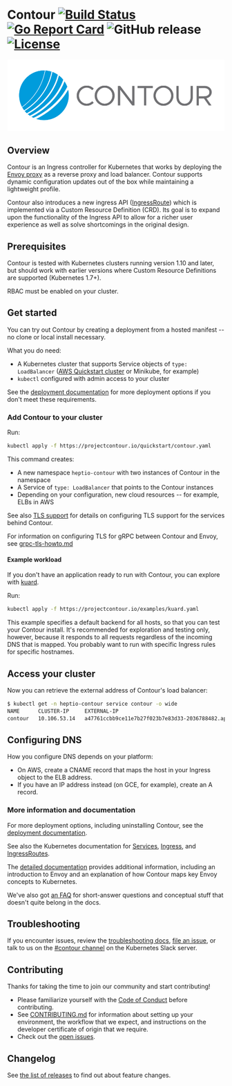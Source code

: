 # Contour [![Build Status](https://travis-ci.org/heptio/contour.svg?branch=master)](https://travis-ci.org/heptio/contour) [![Go Report Card](https://goreportcard.com/badge/github.com/projectcontour/contour)](https://goreportcard.com/report/github.com/projectcontour/contour) ![GitHub release](https://img.shields.io/github/release/heptio/contour.svg) [![License](https://img.shields.io/badge/License-Apache%202.0-blue.svg)](https://opensource.org/licenses/Apache-2.0)

![Contour is fun at parties!](contour.png)

## Overview

Contour is an Ingress controller for Kubernetes that works by deploying the [Envoy proxy](https://www.envoyproxy.io/) as a reverse proxy and load balancer.
Contour supports dynamic configuration updates out of the box while maintaining a lightweight profile.

Contour also introduces a new ingress API ([IngressRoute][2]) which is implemented via a Custom Resource Definition (CRD).
Its goal is to expand upon the functionality of the Ingress API to allow for a richer user experience as well as solve shortcomings in the original design.

## Prerequisites

Contour is tested with Kubernetes clusters running version 1.10 and later, but should work with earlier versions where Custom Resource Definitions are supported (Kubernetes 1.7+).

RBAC must be enabled on your cluster.

## Get started

You can try out Contour by creating a deployment from a hosted manifest -- no clone or local install necessary.

What you do need:

- A Kubernetes cluster that supports Service objects of `type: LoadBalancer` ([AWS Quickstart cluster](https://aws.amazon.com/quickstart/architecture/vmware-kubernetes/) or Minikube, for example)
- `kubectl` configured with admin access to your cluster

See the [deployment documentation][1] for more deployment options if you don't meet these requirements.

### Add Contour to your cluster

Run:

```bash
kubectl apply -f https://projectcontour.io/quickstart/contour.yaml
```

This command creates:

- A new namespace `heptio-contour` with two instances of Contour in the namespace
- A Service of `type: LoadBalancer` that points to the Contour instances
- Depending on your configuration, new cloud resources -- for example, ELBs in AWS

See also [TLS support](docs/tls.md) for details on configuring TLS support for the services behind Contour.

For information on configuring TLS for gRPC between Contour and Envoy, see [grpc-tls-howto.md](docs/grpc-tls-howto.md)

#### Example workload

If you don't have an application ready to run with Contour, you can explore with [kuard](https://github.com/kubernetes-up-and-running/kuard).

Run:

```bash
kubectl apply -f https://projectcontour.io/examples/kuard.yaml
```

This example specifies a default backend for all hosts, so that you can test your Contour install. It's recommended for exploration and testing only, however, because it responds to all requests regardless of the incoming DNS that is mapped. You probably want to run with specific Ingress rules for specific hostnames.

## Access your cluster

Now you can retrieve the external address of Contour's load balancer:

```bash
$ kubectl get -n heptio-contour service contour -o wide
NAME      CLUSTER-IP     EXTERNAL-IP                                                                    PORT(S)        AGE       SELECTOR
contour   10.106.53.14   a47761ccbb9ce11e7b27f023b7e83d33-2036788482.ap-southeast-2.elb.amazonaws.com   80:30274/TCP   3h        app=contour
```

## Configuring DNS

How you configure DNS depends on your platform:

- On AWS, create a CNAME record that maps the host in your Ingress object to the ELB address.
- If you have an IP address instead (on GCE, for example), create an A record.

### More information and documentation

For more deployment options, including uninstalling Contour, see the [deployment documentation][1].

See also the Kubernetes documentation for [Services](https://kubernetes.io/docs/concepts/services-networking/service/), [Ingress](https://kubernetes.io/docs/concepts/services-networking/ingress/), and [IngressRoutes][2].

The [detailed documentation](/docs) provides additional information, including an introduction to Envoy and an explanation of how Contour maps key Envoy concepts to Kubernetes.

We've also got [an FAQ](/FAQ.md) for short-answer questions and conceptual stuff that doesn't quite belong in the docs.

## Troubleshooting

If you encounter issues, review the [troubleshooting docs](/docs/troubleshooting.md), [file an issue][3], or talk to us on the [#contour channel](https://kubernetes.slack.com/messages/contour) on the Kubernetes Slack server.

## Contributing

Thanks for taking the time to join our community and start contributing!

- Please familiarize yourself with the [Code of Conduct](/CODE_OF_CONDUCT.md) before contributing.
- See [CONTRIBUTING.md](/CONTRIBUTING.md) for information about setting up your environment, the workflow that we expect, and instructions on the developer certificate of origin that we require.
- Check out the [open issues][3].

## Changelog

See [the list of releases](https://github.com/projectcontour/contour/releases) to find out about feature changes.

[1]: /docs/deploy-options.md
[2]: /docs/ingressroute.md
[3]: https://github.com/projectcontour/contour/issues

